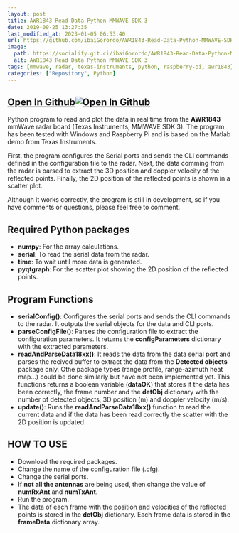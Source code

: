 ```yaml
---
layout: post
title: AWR1843 Read Data Python MMWAVE SDK 3 
date: 2019-09-25 13:27:35 
last_modified_at: 2023-01-05 06:53:40 
url: https://github.com/ibaiGorordo/AWR1843-Read-Data-Python-MMWAVE-SDK-3-
image:
  path: https://socialify.git.ci/ibaiGorordo/AWR1843-Read-Data-Python-MMWAVE-SDK-3-/image?&forks=1&issues=1&language=1&name=1&owner=1&stargazers=1&theme=Light
  alt: AWR1843 Read Data Python MMWAVE SDK 3 
tags: [mmwave, radar, texas-instruments, python, raspberry-pi, awr1843]
categories: ["Repository", Python]
---
```


## [Open In Github](https://github.com/ibaiGorordo/AWR1843-Read-Data-Python-MMWAVE-SDK-3-)[![Open In Github](https://icons-for-free.com/download-icon-part+1+github-1320568339880199515_0.svg)](https://github.com/ibaiGorordo/AWR1843-Read-Data-Python-MMWAVE-SDK-3-)


Python program to read and plot the data in real time from the **AWR1843** mmWave radar board (Texas Instruments, MMWAVE SDK 3). The program has been tested with Windows and Raspberry Pi and is based on the Matlab demo from Texas Instruments.

First, the program configures the Serial ports and sends the CLI commands defined in the configuration file to the radar. Next, the data comming from the radar is parsed to extract the 3D position and doppler velocity of the reflected points. Finally, the 2D position of the reflected points is shown in a scatter plot.

Although it works correctly, the program is still in development, so if you have comments or questions, please feel free to comment.

## Required Python packages
* **numpy**: For the array calculations.
* **serial**: To read the serial data from the radar.
* **time**: To wait until more data is generated.
* **pyqtgraph**: For the scatter plot showing the 2D position of the reflected points.

## Program Functions
* **serialConfig()**: Configures the serial ports and sends the CLI commands to the radar. It outputs the serial objects for the data and CLI ports.
* **parseConfigFile()**: Parses the configuration file to extract the configuration parameters. It returns the **configParameters** dictionary with the extracted parameters.
* **readAndParseData18xx()**: It reads the data from the data serial port and parses the recived buffer to extract the data from the **Detected objects** package only. Othe package types (range profile, range-azimuth heat map...) could be done similarly but have not been implemented yet. This functions returns a boolean variable (**dataOK**) that stores if the data has been correctly, the frame number and the **detObj** dictionary with the number of detected objects, 3D position (m) and doppler velocity (m/s).
* **update()**: Runs the **readAndParseData18xx()** function to read the current data and if the data has been read correctly the scatter with the 2D position is updated.

## HOW TO USE
* Download the required packages.
* Change the name of the configuration file (.cfg).
* Change the serial ports.
* If **not all the antennas** are being used, then change the value of **numRxAnt** and **numTxAnt**.
* Run the program.
* The data of each frame with the position and velocities of the reflected points is stored in the **detObj** dictionary. Each frame data is stored in the **frameData** dictionary array.
